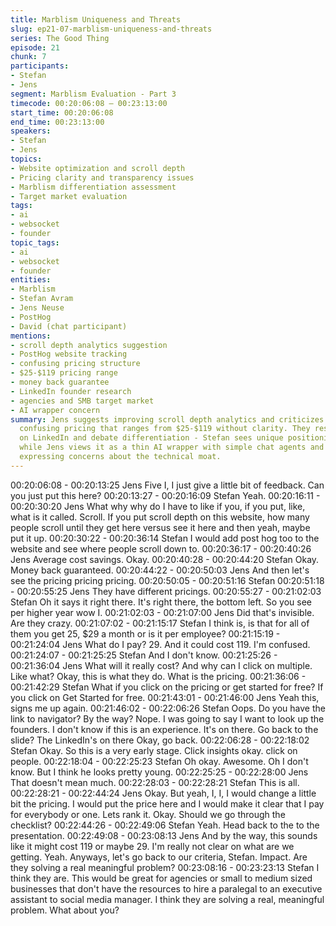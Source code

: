 ```yaml
---
title: Marblism Uniqueness and Threats
slug: ep21-07-marblism-uniqueness-and-threats
series: The Good Thing
episode: 21
chunk: 7
participants:
- Stefan
- Jens
segment: Marblism Evaluation - Part 3
timecode: 00:20:06:08 – 00:23:13:00
start_time: 00:20:06:08
end_time: 00:23:13:00
speakers:
- Stefan
- Jens
topics:
- Website optimization and scroll depth
- Pricing clarity and transparency issues
- Marblism differentiation assessment
- Target market evaluation
tags:
- ai
- websocket
- founder
topic_tags:
- ai
- websocket
- founder
entities:
- Marblism
- Stefan Avram
- Jens Neuse
- PostHog
- David (chat participant)
mentions:
- scroll depth analytics suggestion
- PostHog website tracking
- confusing pricing structure
- $25-$119 pricing range
- money back guarantee
- LinkedIn founder research
- agencies and SMB target market
- AI wrapper concern
summary: Jens suggests improving scroll depth analytics and criticizes Marblism's
  confusing pricing that ranges from $25-$119 without clarity. They research the founders
  on LinkedIn and debate differentiation - Stefan sees unique positioning for agencies/SMBs,
  while Jens views it as a thin AI wrapper with simple chat agents and integrations,
  expressing concerns about the technical moat.
---
```


00:20:06:08 - 00:20:13:25
Jens
Five I, I just give a little bit of feedback. Can you just put this here?
00:20:13:27 - 00:20:16:09
Stefan
Yeah.
00:20:16:11 - 00:20:30:20
Jens
What why why do I have to like if you, if you put, like, what is it called. Scroll. If you put scroll
depth on this website, how many people scroll until they get here versus see it here and then
yeah, maybe put it up.
00:20:30:22 - 00:20:36:14
Stefan
I would add post hog too to the website and see where people scroll down to.
00:20:36:17 - 00:20:40:26
Jens
Average cost savings. Okay.
00:20:40:28 - 00:20:44:20
Stefan
Okay. Money back guaranteed.
00:20:44:22 - 00:20:50:03
Jens
And then let's see the pricing pricing pricing.
00:20:50:05 - 00:20:51:16
Stefan
00:20:51:18 - 00:20:55:25
Jens
They have different pricings.
00:20:55:27 - 00:21:02:03
Stefan
Oh it says it right there. It's right there, the bottom left. So you see per higher year wow I.
00:21:02:03 - 00:21:07:00
Jens
Did that's invisible. Are they crazy.
00:21:07:02 - 00:21:15:17
Stefan
I think is, is that for all of them you get 25, $29 a month or is it per employee?
00:21:15:19 - 00:21:24:04
Jens
What do I pay? 29. And it could cost 119. I'm confused.
00:21:24:07 - 00:21:25:25
Stefan
And I don't know.
00:21:25:26 - 00:21:36:04
Jens
What will it really cost? And why can I click on multiple. Like what? Okay, this is what they do.
What is the pricing.
00:21:36:06 - 00:21:42:29
Stefan
What if you click on the pricing or get started for free? If you click on Get Started for free.
00:21:43:01 - 00:21:46:00
Jens
Yeah this, signs me up again.
00:21:46:02 - 00:22:06:26
Stefan
Oops. Do you have the link to navigator? By the way? Nope. I was going to say I want to look
up the founders. I don't know if this is an experience. It's on there. Go back to the slide? The
LinkedIn's on there Okay, go back.
00:22:06:28 - 00:22:18:02
Stefan
Okay. So this is a very early stage. Click insights okay. click on people.
00:22:18:04 - 00:22:25:23
Stefan
Oh okay. Awesome. Oh I don't know. But I think he looks pretty young.
00:22:25:25 - 00:22:28:00
Jens
That doesn't mean much.
00:22:28:03 - 00:22:28:21
Stefan
This is all.
00:22:28:21 - 00:22:44:24
Jens
Okay. But yeah, I, I, I would change a little bit the pricing. I would put the price here and I would
make it clear that I pay for everybody or one. Lets rank it. Okay. Should we go through the
checklist?
00:22:44:26 - 00:22:49:06
Stefan
Yeah. Head back to the to the presentation.
00:22:49:08 - 00:23:08:13
Jens
And by the way, this sounds like it might cost 119 or maybe 29. I'm really not clear on what are
we getting. Yeah. Anyways, let's go back to our criteria, Stefan. Impact. Are they solving a real
meaningful problem?
00:23:08:16 - 00:23:23:13
Stefan
I think they are. This would be great for agencies or small to medium sized businesses that don't
have the resources to hire a paralegal to an executive assistant to social media manager. I think
they are solving a real, meaningful problem. What about you?